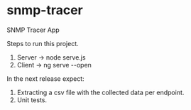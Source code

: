 # snmp-tracer
SNMP Tracer App

Steps to run this project.

1. Server -> node serve.js 
2. Client -> ng serve --open

In the next release expect:
1. Extracting a csv file with the collected data per endpoint.
2. Unit tests.

